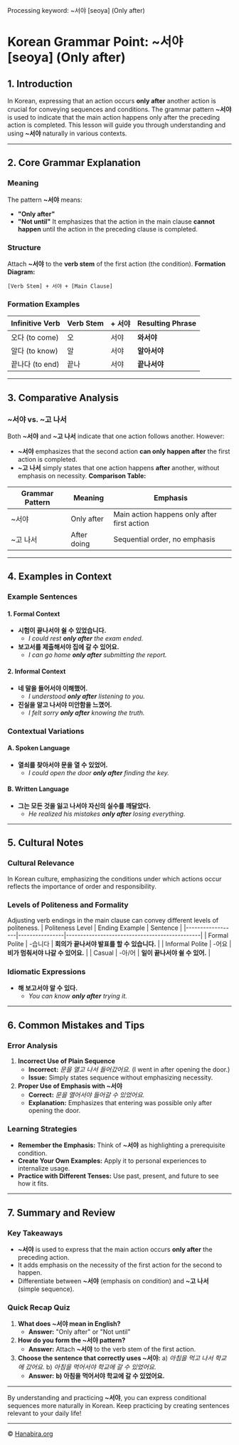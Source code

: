 Processing keyword: ~서야 [seoya] (Only after)
# Korean Grammar Point: ~서야 [seoya] (Only after)

## 1. Introduction
In Korean, expressing that an action occurs **only after** another action is crucial for conveying sequences and conditions. The grammar pattern **~서야** is used to indicate that the main action happens only after the preceding action is completed. This lesson will guide you through understanding and using **~서야** naturally in various contexts.

---
## 2. Core Grammar Explanation
### Meaning
The pattern **~서야** means:
- **"Only after"**
- **"Not until"**
It emphasizes that the action in the main clause **cannot happen** until the action in the preceding clause is completed.
### Structure
Attach **~서야** to the **verb stem** of the first action (the condition).
**Formation Diagram:**
```
[Verb Stem] + 서야 + [Main Clause]
```
### Formation Examples
| Infinitive Verb | Verb Stem | + 서야 | Resulting Phrase |
|-----------------|-----------|--------|------------------|
| 오다 (to come)   | 오        | 서야   | **와서야**        |
| 알다 (to know)   | 알        | 서야   | **알아서야**      |
| 끝나다 (to end)  | 끝나      | 서야   | **끝나서야**      |
---
## 3. Comparative Analysis
### ~서야 vs. ~고 나서
Both **~서야** and **~고 나서** indicate that one action follows another. However:
- **~서야** emphasizes that the second action **can only happen after** the first action is completed.
- **~고 나서** simply states that one action happens **after** another, without emphasis on necessity.
**Comparison Table:**

| Grammar Pattern | Meaning     | Emphasis                                    |
|-----------------|-------------|---------------------------------------------|
| ~서야           | Only after  | Main action happens only after first action |
| ~고 나서        | After doing | Sequential order, no emphasis               |

---
## 4. Examples in Context
### Example Sentences
#### 1. Formal Context
- **시험이 끝나서야 쉴 수 있었습니다.**
  - *I could rest **only after** the exam ended.*
- **보고서를 제출해서야 집에 갈 수 있어요.**
  - *I can go home **only after** submitting the report.*
#### 2. Informal Context
- **네 말을 들어서야 이해했어.**
  - *I understood **only after** listening to you.*
- **진실을 알고 나서야 미안함을 느꼈어.**
  - *I felt sorry **only after** knowing the truth.*
### Contextual Variations
#### A. Spoken Language
- **열쇠를 찾아서야 문을 열 수 있었어.**
  - *I could open the door **only after** finding the key.*
#### B. Written Language
- **그는 모든 것을 잃고 나서야 자신의 실수를 깨달았다.**
  - *He realized his mistakes **only after** losing everything.*
---
## 5. Cultural Notes
### Cultural Relevance
In Korean culture, emphasizing the conditions under which actions occur reflects the importance of order and responsibility.
### Levels of Politeness and Formality
Adjusting verb endings in the main clause can convey different levels of politeness.
| Politeness Level | Ending Example | Sentence                                      |
|------------------|----------------|-----------------------------------------------|
| Formal Polite    | -습니다        | **회의가 끝나서야 발표를 할 수 있습니다.**       |
| Informal Polite  | -어요          | **비가 멈춰서야 나갈 수 있어요.**               |
| Casual           | -아/어         | **일이 끝나서야 쉴 수 있어.**                   |
### Idiomatic Expressions
- **해 보고서야 알 수 있다.**
  - *You can know **only after** trying it.*
---
## 6. Common Mistakes and Tips
### Error Analysis
1. **Incorrect Use of Plain Sequence**
   - **Incorrect:** *문을 열고 나서 들어갔어요.* (I went in after opening the door.)
   - **Issue:** Simply states sequence without emphasizing necessity.
2. **Proper Use of Emphasis with ~서야**
   - **Correct:** *문을 열어서야 들어갈 수 있었어요.*
   - **Explanation:** Emphasizes that entering was possible only after opening the door.
### Learning Strategies
- **Remember the Emphasis:** Think of **~서야** as highlighting a prerequisite condition.
- **Create Your Own Examples:** Apply it to personal experiences to internalize usage.
- **Practice with Different Tenses:** Use past, present, and future to see how it fits.
---
## 7. Summary and Review
### Key Takeaways
- **~서야** is used to express that the main action occurs **only after** the preceding action.
- It adds emphasis on the necessity of the first action for the second to happen.
- Differentiate between **~서야** (emphasis on condition) and **~고 나서** (simple sequence).
### Quick Recap Quiz
1. **What does ~서야 mean in English?**
   - **Answer:** "Only after" or "Not until"
2. **How do you form the ~서야 pattern?**
   - **Answer:** Attach **~서야** to the verb stem of the first action.
3. **Choose the sentence that correctly uses ~서야:**
   a) *아침을 먹고 나서 학교에 갔어요.*
   b) *아침을 먹어서야 학교에 갈 수 있었어요.*
   - **Answer:** **b) 아침을 먹어서야 학교에 갈 수 있었어요.**
---
By understanding and practicing **~서야**, you can express conditional sequences more naturally in Korean. Keep practicing by creating sentences relevant to your daily life!

---
© [Hanabira.org](https://hanabira.org)
